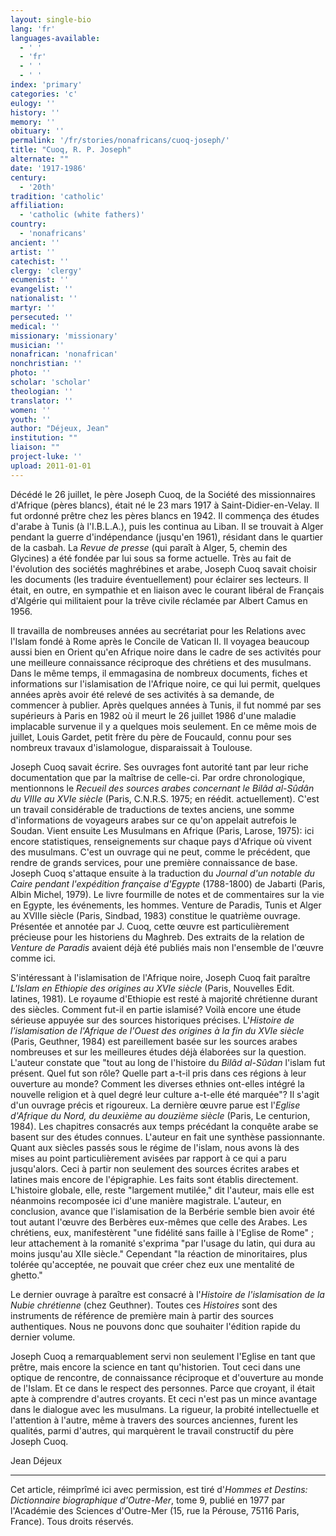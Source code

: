 ```yaml
---
layout: single-bio
lang: 'fr'
languages-available:
  - ' '
  - 'fr'
  - ' '
  - ' '
index: 'primary'
categories: 'c'
eulogy: ''
history: ''
memory: ''
obituary: ''
permalink: '/fr/stories/nonafricans/cuoq-joseph/'
title: "Cuoq, R. P. Joseph"
alternate: ""
date: '1917-1986'
century:
  - '20th'
tradition: 'catholic'
affiliation:
  - 'catholic (white fathers)'
country:
  - 'nonafricans'
ancient: ''
artist: ''
catechist: ''
clergy: 'clergy'
ecumenist: ''
evangelist: ''
nationalist: ''
martyr: ''
persecuted: ''
medical: ''
missionary: 'missionary'
musician: ''
nonafrican: 'nonafrican'
nonchristian: ''
photo: ''
scholar: 'scholar'
theologian: ''
translator: ''
women: ''
youth: ''
author: "Déjeux, Jean"
institution: ""
liaison: ""
project-luke: ''
upload: 2011-01-01
---
```




Décédé le 26 juillet, le père Joseph Cuoq, de la Société des missionnaires d'Afrique (pères blancs), était né le 23 mars 1917 à Saint-Didier-en-Velay. Il fut ordonné prêtre chez les pères blancs en 1942. Il commença des études d'arabe à Tunis (à l'I.B.L.A.), puis les continua au Liban. Il se trouvait à Alger pendant la guerre d'indépendance (jusqu'en 1961), résidant dans le quartier de la casbah. La *Revue de presse* (qui paraît à Alger, 5, chemin des Glycines) a été fondée par lui sous sa forme actuelle. Très au fait de l'évolution des sociétés maghrébines et arabe, Joseph Cuoq savait choisir les documents (les traduire éventuellement) pour éclairer ses lecteurs. Il était, en outre, en sympathie et en liaison avec le courant libéral de Français d'Algérie qui militaient pour la trêve civile réclamée par Albert Camus en 1956.

Il travailla de nombreuses années au secrétariat pour les Relations avec l'Islam fondé à Rome après le Concile de Vatican II. Il voyagea beaucoup aussi bien en Orient qu'en Afrique noire dans le cadre de ses activités pour une meilleure connaissance réciproque des chrétiens et des musulmans.  Dans le même temps, il emmagasina de nombreux documents, fiches et informations sur l'islamisation de l'Afrique noire, ce qui lui permit, quelques années après avoir été relevé de ses activités à sa demande, de commencer à publier. Après quelques années à Tunis, il fut nommé par ses supérieurs à Paris en 1982 où il meurt le 26 juillet 1986 d'une maladie implacable survenue il y a quelques mois seulement. En ce même mois de juillet, Louis Gardet, petit frère du père de Foucauld, connu pour ses nombreux travaux d'islamologue, disparaissait à Toulouse.

Joseph Cuoq savait écrire. Ses ouvrages font autorité tant par leur riche documentation que par la maîtrise de celle-ci. Par ordre chronologique, mentionnons le *Recueil des sources arabes concernant le Bilâd al-Sûdân du VIIIe au XVIe siècle* (Paris, C.N.R.S. 1975; en réédit. actuellement). C'est un travail considérable de traductions de textes anciens, une somme d'informations de voyageurs arabes sur ce qu'on appelait autrefois le Soudan. Vient ensuite Les Musulmans en Afrique (Paris, Larose, 1975): ici encore statistiques, renseignements sur chaque pays d'Afrique où vivent des musulmans. C'est un ouvrage qui ne peut, comme le précédent, que rendre de grands services, pour une première connaissance de base. Joseph Cuoq s'attaque ensuite à la traduction du *Journal d'un notable du Caire pendant l'expédition française d'Egypte* (1788-1800) de Jabarti (Paris, Albin Michel, 1979). Le livre fourmille de notes et de commentaires sur la vie en Egypte, les événements, les hommes. Venture de Paradis, Tunis et Alger au XVIIIe siècle (Paris, Sindbad, 1983) constitue le quatrième ouvrage. Présentée et annotée par J. Cuoq, cette œuvre est particulièrement précieuse pour les historiens du Maghreb. Des extraits de la relation de *Venture de Paradis* avaient déjà été publiés mais non l'ensemble de l'œuvre comme ici.

S'intéressant à l'islamisation de l'Afrique noire, Joseph Cuoq fait paraître *L'Islam en Ethiopie des origines au XVIe siècle* (Paris, Nouvelles Edit. latines, 1981). Le royaume d'Ethiopie est resté à majorité chrétienne durant des siècles. Comment fut-il en partie islamisé? Voilà encore une étude sérieuse appuyée sur des sources historiques précises. L'*Histoire de l'islamisation de l'Afrique de l'Ouest des origines à la fin du XVIe siècle* (Paris, Geuthner, 1984) est pareillement basée sur les sources arabes nombreuses et sur les meilleures études déjà élaborées sur la question. L'auteur constate que "tout au long de l'histoire du *Bilâd al-Sûdan* l'islam fut présent. Quel fut son rôle? Quelle part a-t-il pris dans ces régions à leur ouverture au monde? Comment les diverses ethnies ont-elles intégré la nouvelle religion et à quel degré leur culture a-t-elle été marquée"? Il s'agit d'un ouvrage précis et rigoureux. La dernière œuvre parue est l'*Eglise d'Afrique du Nord, du deuxième au douzième siècle* (Paris, Le centurion, 1984). Les chapitres consacrés aux temps précédant la conquête arabe se basent sur des études connues. L'auteur en fait une synthèse passionnante. Quant aux siècles passés sous le régime de l'islam, nous avons là des mises au point particulièrement avisées par rapport à ce qui a paru jusqu'alors. Ceci à partir non seulement des sources écrites arabes et latines mais encore de l'épigraphie. Les faits sont établis directement. L'histoire globale, elle, reste "largement mutilée," dit l'auteur, mais elle est néanmoins recomposée ici d'une manière magistrale. L'auteur, en conclusion, avance que l'islamisation de la Berbérie semble bien avoir été tout autant l'œuvre des Berbères eux-mêmes que celle des Arabes. Les chrétiens, eux, manifestèrent "une fidélité sans faille à l'Eglise de Rome" ; leur attachement à la romanité s'exprima "par l'usage du latin, qui dura au moins jusqu'au XIIe siècle." Cependant "la réaction de minoritaires, plus tolérée qu'acceptée, ne pouvait que créer chez eux une mentalité de ghetto."

Le dernier ouvrage à paraître est consacré à l'*Histoire de l'islamisation de la Nubie chrétienne* (chez Geuthner). Toutes ces *Histoires* sont des instruments de référence de première main à partir des sources authentiques. Nous ne pouvons donc que souhaiter l'édition rapide du dernier volume.

Joseph Cuoq a remarquablement servi non seulement l'Eglise en tant que prêtre, mais encore la science en tant qu'historien. Tout ceci dans une optique de rencontre, de connaissance réciproque et d'ouverture au monde de l'Islam. Et ce dans le respect des personnes. Parce que croyant, il était apte à comprendre d'autres croyants. Et ceci n'est pas un mince avantage dans le dialogue avec les musulmans. La rigueur, la probité intellectuelle et l'attention à l'autre, même à travers des sources anciennes, furent les qualités, parmi d'autres, qui marquèrent le travail constructif du père Joseph Cuoq.

Jean Déjeux

---

Cet article, réimprîmé ici avec permission, est tiré d'*Hommes et Destins: Dictionnaire biographique d'Outre-Mer*, tome 9, publié en 1977 par l'Académie des Sciences d'Outre-Mer (15, rue la Pérouse, 75116 Paris, France). Tous droits réservés.
